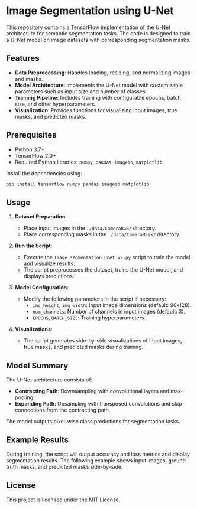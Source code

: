 # Image Segmentation using U-Net

This repository contains a TensorFlow implementation of the U-Net architecture for semantic segmentation tasks. The code is designed to train a U-Net model on image datasets with corresponding segmentation masks.

## Features

- **Data Preprocessing**: Handles loading, resizing, and normalizing images and masks.
- **Model Architecture**: Implements the U-Net model with customizable parameters such as input size and number of classes.
- **Training Pipeline**: Includes training with configurable epochs, batch size, and other hyperparameters.
- **Visualization**: Provides functions for visualizing input images, true masks, and predicted masks.

## Prerequisites

- Python 3.7+
- TensorFlow 2.0+
- Required Python libraries: `numpy`, `pandas`, `imageio`, `matplotlib`

Install the dependencies using:

```bash
pip install tensorflow numpy pandas imageio matplotlib
```

## Usage

1. **Dataset Preparation**:
   - Place input images in the `./data/CameraRGB/` directory.
   - Place corresponding masks in the `./data/CameraMask/` directory.

2. **Run the Script**:
   - Execute the `Image_segmentation_Unet_v2.py` script to train the model and visualize results.
   - The script preprocesses the dataset, trains the U-Net model, and displays predictions.

3. **Model Configuration**:
   - Modify the following parameters in the script if necessary:
     - `img_height`, `img_width`: Input image dimensions (default: 96x128).
     - `num_channels`: Number of channels in input images (default: 3).
     - `EPOCHS`, `BATCH_SIZE`: Training hyperparameters.

4. **Visualizations**:
   - The script generates side-by-side visualizations of input images, true masks, and predicted masks during training.

## Model Summary

The U-Net architecture consists of:
- **Contracting Path**: Downsampling with convolutional layers and max-pooling.
- **Expanding Path**: Upsampling with transposed convolutions and skip connections from the contracting path.

The model outputs pixel-wise class predictions for segmentation tasks.

## Example Results

During training, the script will output accuracy and loss metrics and display segmentation results. The following example shows input images, ground truth masks, and predicted masks side-by-side.

## License

This project is licensed under the MIT License.

